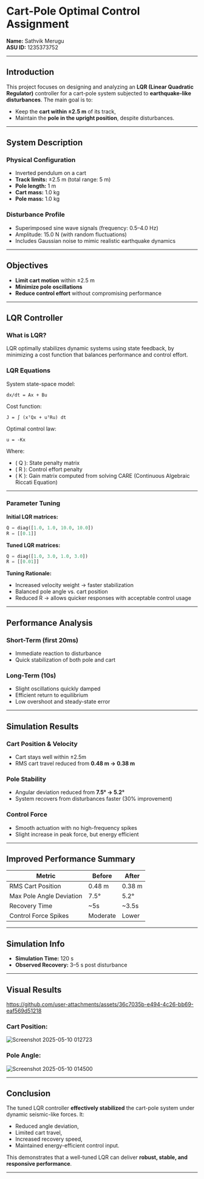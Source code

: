 # Cart-Pole Optimal Control Assignment

**Name:** Sathvik Merugu  
**ASU ID:** 1235373752

---

## Introduction
This project focuses on designing and analyzing an **LQR (Linear Quadratic Regulator)** controller for a cart-pole system subjected to **earthquake-like disturbances**. The main goal is to:
- Keep the **cart within ±2.5 m** of its track,
- Maintain the **pole in the upright position**, despite disturbances.

---

## System Description

### Physical Configuration
- Inverted pendulum on a cart  
- **Track limits:** ±2.5 m (total range: 5 m)  
- **Pole length:** 1 m  
- **Cart mass:** 1.0 kg  
- **Pole mass:** 1.0 kg  

### Disturbance Profile
- Superimposed sine wave signals (frequency: 0.5–4.0 Hz)
- Amplitude: 15.0 N (with random fluctuations)
- Includes Gaussian noise to mimic realistic earthquake dynamics

---

## Objectives
- **Limit cart motion** within ±2.5 m
- **Minimize pole oscillations**
- **Reduce control effort** without compromising performance

---

## LQR Controller

### What is LQR?
LQR optimally stabilizes dynamic systems using state feedback, by minimizing a cost function that balances performance and control effort.

### LQR Equations
System state-space model:
```
dx/dt = Ax + Bu
```

Cost function:
```
J = ∫ (xᵀQx + uᵀRu) dt
```

Optimal control law:
```
u = -Kx
```
Where:
- \( Q \): State penalty matrix  
- \( R \): Control effort penalty  
- \( K \): Gain matrix computed from solving CARE (Continuous Algebraic Riccati Equation)

---

### Parameter Tuning

**Initial LQR matrices:**
```python
Q = diag([1.0, 1.0, 10.0, 10.0])
R = [[0.1]]
```

**Tuned LQR matrices:**
```python
Q = diag([1.0, 3.0, 1.0, 3.0])
R = [[0.01]]
```

**Tuning Rationale:**
- Increased velocity weight → faster stabilization
- Balanced pole angle vs. cart position
- Reduced R → allows quicker responses with acceptable control usage

---

## Performance Analysis

### Short-Term (first 20ms)
- Immediate reaction to disturbance
- Quick stabilization of both pole and cart

### Long-Term (10s)
- Slight oscillations quickly damped
- Efficient return to equilibrium
- Low overshoot and steady-state error

---

## Simulation Results

### Cart Position & Velocity
- Cart stays well within ±2.5m
- RMS cart travel reduced from **0.48 m → 0.38 m**

### Pole Stability
- Angular deviation reduced from **7.5° → 5.2°**
- System recovers from disturbances faster (30% improvement)

### Control Force
- Smooth actuation with no high-frequency spikes
- Slight increase in peak force, but energy efficient

---

## Improved Performance Summary

| Metric | Before | After |
|--------|--------|-------|
| RMS Cart Position | 0.48 m | 0.38 m |
| Max Pole Angle Deviation | 7.5° | 5.2° |
| Recovery Time | ~5s | ~3.5s |
| Control Force Spikes | Moderate | Lower |

---

## Simulation Info
- **Simulation Time:** 120 s  
- **Observed Recovery:** 3–5 s post disturbance

---

## Visual Results




https://github.com/user-attachments/assets/36c7035b-e494-4c26-bb69-eaf569d51218





### Cart Position:
![Screenshot 2025-05-10 012723](https://github.com/user-attachments/assets/d0d425ad-886f-44bd-9586-cc0da719a5e3)


### Pole Angle:
![Screenshot 2025-05-10 014500](https://github.com/user-attachments/assets/85634a2f-3000-40d3-be18-7b5900eb0e0f)


---

## Conclusion
The tuned LQR controller **effectively stabilized** the cart-pole system under dynamic seismic-like forces. It:
- Reduced angle deviation,
- Limited cart travel,
- Increased recovery speed,
- Maintained energy-efficient control input.

This demonstrates that a well-tuned LQR can deliver **robust, stable, and responsive performance**.

---


